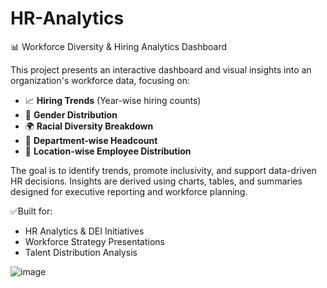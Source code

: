# HR-Analytics

📊 Workforce Diversity & Hiring Analytics Dashboard

This project presents an interactive dashboard and visual insights into an organization's workforce data, focusing on:

* 📈 **Hiring Trends** (Year-wise hiring counts)
* 👥 **Gender Distribution**
* 🌍 **Racial Diversity Breakdown**
* 🏢 **Department-wise Headcount**
* 📍 **Location-wise Employee Distribution**

The goal is to identify trends, promote inclusivity, and support data-driven HR decisions. Insights are derived using charts, tables, and summaries designed for executive reporting and workforce planning.

✅Built for:

* HR Analytics & DEI Initiatives
* Workforce Strategy Presentations
* Talent Distribution Analysis


![image](https://github.com/user-attachments/assets/bcfd2638-67a3-407c-8b51-edbde8137c28)
